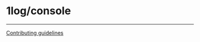 # 1log/console

---

[Contributing guidelines](https://github.com/ivan7237d/1log/blob/master/.github/CONTRIBUTING.md)
